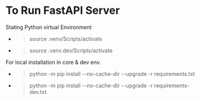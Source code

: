 # To Run FastAPI Server

Stating Python virtual Environment

- > source .venv/Scripts/activate
- > source .venv.dev/Scripts/activate

For local installation in core & dev env.

- > python -m pip install --no-cache-dir --upgrade -r requirements.txt
- > python -m pip install --no-cache-dir --upgrade -r requirements-dev.txt
